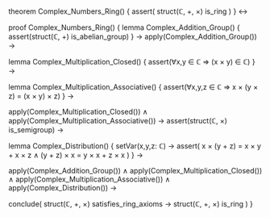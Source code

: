 theorem Complex_Numbers_Ring() {
  assert(
    struct(ℂ, +, ×) is_ring
  )
} ↔

proof Complex_Numbers_Ring() {
  lemma Complex_Addition_Group() {
    assert(struct(ℂ, +) is_abelian_group)
  } →
  apply(Complex_Addition_Group()) →

  lemma Complex_Multiplication_Closed() {
    assert(∀x,y ∈ ℂ ⇒ (x × y) ∈ ℂ)
  } →

  lemma Complex_Multiplication_Associative() {
    assert(∀x,y,z ∈ ℂ ⇒ x × (y × z) = (x × y) × z)
  } →
  
  apply(Complex_Multiplication_Closed()) ∧
  apply(Complex_Multiplication_Associative()) →
  assert(struct(ℂ, ×) is_semigroup) →

  lemma Complex_Distribution() {
    setVar(x,y,z: ℂ) →
    assert(
      x × (y + z) = x × y + x × z ∧
      (y + z) × x = y × x + z × x
    )
  } →

  apply(Complex_Addition_Group()) ∧
  apply(Complex_Multiplication_Closed()) ∧
  apply(Complex_Multiplication_Associative()) ∧
  apply(Complex_Distribution()) →
  
  conclude(
    struct(ℂ, +, ×) satisfies_ring_axioms →
    struct(ℂ, +, ×) is_ring
  )
}
